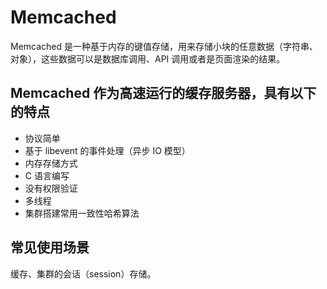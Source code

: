 # Memcached

Memcached 是一种基于内存的键值存储，用来存储小块的任意数据（字符串、对象），这些数据可以是数据库调用、API 调用或者是页面渲染的结果。

## Memcached 作为高速运行的缓存服务器，具有以下的特点
- 协议简单
- 基于 libevent 的事件处理（异步 IO 模型）
- 内存存储方式
- C 语言编写
- 没有权限验证
- 多线程
- 集群搭建常用一致性哈希算法

## 常见使用场景
缓存、集群的会话（session）存储。

